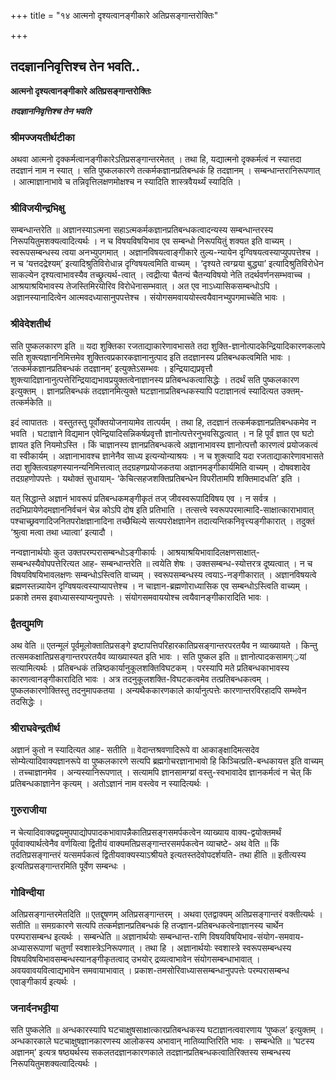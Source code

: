 +++
title = "१४ आत्मनो दृश्यत्वानङ्गीकारे अतिप्रसङ्गान्तरोक्तिः"

+++


## तदज्ञाननिवृत्तिश्च तेन भवति..

**आत्मनो दृश्यत्वानङ्गीकारे अतिप्रसङ्गान्तरोक्तिः**

***तदज्ञाननिवृत्तिश्च तेन भवति***

### **श्रीमज्जयतीर्थटीका**

अथवा आत्मनो दृक्कर्मत्वानङ्गीकारेऽतिप्रसङ्गान्तरमेतत् । तथा हि, यद्यात्मनो दृक्कर्मत्वं न स्यात्तदा तदज्ञानं नाम न स्यात् । सति पुष्कलकारणे तत्कर्मकज्ञानप्रतिबन्धकं हि तदज्ञानम् । सम्बन्धान्तरानिरूपणात् । आत्माज्ञानाभावे च तन्निवृत्तिलक्षणमोक्षश्च न स्यादिति शास्त्रवैयर्थ्यं स्यादिति ।

### **श्रीविजयीन्द्रभिक्षु**

सम्बन्धान्तरेति ॥ अज्ञानस्याऽत्मना सहाऽत्मकर्मकज्ञानप्रतिबन्धकत्वादन्यस्य सम्बन्धान्तरस्य निरूपयितुमशक्यत्वादित्यर्थः । न च विषयविषयिभाव एव सम्बन्धो निरूपयितुं शक्यत इति वाच्यम् । स्वरूपसम्बन्धस्य त्वया अनभ्युपगमात् । अज्ञानविषयत्वाङ्गीकारे तुल्य-न्यायेन दृग्विषयत्वस्याप्युपपत्तेश्च । न च ‘यत्तदद्रेश्यम्’ इत्यादिश्रुतिविरोधान्न दृग्विषयत्वमिति वाच्यम् । ‘दृश्यते त्वग्य्रया बुद्ध्या’ इत्यादिश्रुतिविरोधेन साकल्येन दृश्यत्वाभावस्यैव तच्छ्रुत्यर्थ-त्वात् । त्वद्रीत्या चैतन्यं चैतन्यविषयो नेति तदर्थवर्णनसम्भवाच्च । आश्रयाश्रयिभावस्य तेजस्तिमिरयोरिव विरोधेनासम्भवात् । अत एव नाऽध्यासिकसम्बन्धोऽपि । अज्ञानस्यानादित्वेन आत्मवदध्यासानुपपत्तेश्च । संयोगसमवाययोस्त्वयैवानभ्युपगमाच्चेति भावः ।

### **श्रीवेदेशतीर्थ**

सति पुष्कलकारण इति ॥ यदा शुक्तिका रजताद्याकारेणावभासते तदा शुक्ति-ज्ञानोत्पादकेन्द्रियादिकारणकलापे सति शुक्त्यज्ञाननिमित्तमेव शुक्तित्वप्रकारकज्ञानानुत्पाद इति तदज्ञानस्य प्रतिबन्धकत्वमिति भावः । ‘तत्कर्मकज्ञानप्रतिबन्धकं तदज्ञानम्’ इत्युक्तेऽसम्भवः । इन्द्रियाद्यप्रवृत्तौ शुक्त्यादिज्ञानानुत्पत्तेरिन्द्रियाद्यभावप्रयुक्तत्वेनाज्ञानस्य प्रतिबन्धकत्वासिद्धेः । तदर्थं सति पुष्कलकारण इत्युक्तम् । ज्ञानप्रतिबन्धकं तदज्ञानमित्युक्ते घटज्ञानाप्रतिबन्धकस्यापि पटाज्ञानत्वं स्यादित्यत उक्तम्- तत्कर्मकेति ॥

इदं त्वापाततः । वस्तुतस्तु पूर्वोक्तयोजनायामेव तात्पर्यम् । तथा हि, तदज्ञानं तत्कर्मकज्ञानप्रतिबन्धकमेव न भवति । घटाज्ञाने विद्यमान एवेन्द्रियादिसन्निकर्षप्रवृत्तौ ज्ञानोत्पत्तेरनुभवसिद्धत्वात् । न हि पूर्वं ज्ञात एव घटो ज्ञायत इति नियमोऽस्ति । किं चाज्ञानस्य ज्ञानप्रतिबन्धकत्वे अज्ञानाभावस्य ज्ञानोत्पत्तौ कारणत्वं प्रयोजकत्वं वा स्वीकार्यम् । अज्ञानाभावश्च ज्ञानेनैव साध्य इत्यन्योन्याश्रयः । न च शुक्त्यादि यदा रजताद्याकारेणावभासते तदा शुक्तित्वग्रहणस्यानन्यनिमित्तत्वात् तदग्रहणप्रयोजकतया अज्ञानमङ्गीकार्यमिति वाच्यम् । दोषवशादेव तदग्रहणोपपत्तेः । यथोक्तं सुधायाम्- ‘केचित्सहजशक्तिप्रतिबन्धेन विपरीतामपि शक्तिमादधति’ इति ।

यत् सिद्धान्ते अज्ञानं भावरूपं प्रतिबन्धकमङ्गीकृतं तज् जीवस्वरूपादिविषय एव । न सर्वत्र । तदभिप्रायेणेदमज्ञाननिर्वचनं चेन्न कोऽपि दोष इति प्रतिभाति । तत्सत्त्वे स्वरूपपरमात्मादि-साक्षात्काराभावात् पश्चाच्छ्रवणादिजनितपरोक्षज्ञानादिना तच्छैथिल्ये सत्यपरोक्षज्ञानेन तदात्यन्तिकनिवृत्त्यङ्गीकारात् । तदुक्तं ‘श्रुत्वा मत्वा तथा ध्यात्वा’ इत्यादौ ।

नन्वज्ञानार्थयोः कुत उक्तपरम्परासम्बन्धोऽङ्गीकार्यः । आश्रयाश्रयिभावादिलक्षणसाक्षात्-सम्बन्धस्यैवोपपत्तेरित्यत आह- सम्बन्धान्तरेति ॥ त्वयेति शेषः । उक्तसम्बन्ध-स्योत्तरत्र दूष्यत्वात् । न च विषयविषयिभावलक्षणः सम्बन्धोऽस्त्विति वाच्यम् । स्वरूपसम्बन्धस्य त्वयाऽ-नङ्गीकारात् । अज्ञानविषयत्वे ब्रह्मणस्तन्न्यायेन दृग्विषयत्वस्याप्यापत्तेश्च । न चाज्ञान-ब्रह्मणोराध्यासिक एव सम्बन्धोऽस्त्विति वाच्यम् । प्रकाशे तमस इवाध्यासस्याप्यनुपपत्तेः । संयोगसमवाययोश्च त्वयैवानङ्गीकारादिति भावः ।

### **द्वैतद्युमणि**

अथ वेति ॥ एतन्मूलं पूर्वमूलोक्तातिप्रसङ्गे इष्टापत्तिपरिहारकातिप्रसङ्गान्तरपरतयैव न व्याख्यायते । किन्तु तत्समकक्षातिप्रसङ्गान्तरपरतयैव व्याख्यास्यत इति भावः । सति पुष्कल इति ॥ ज्ञानोत्पादकसामग््रयां सत्यामित्यर्थः । प्रतिबन्धकं तन्निष्ठकार्यानुकूलशक्तिविघटकम् । परस्यापि मते प्रतिबन्धकाभावस्य कारणत्वानङ्गीकारादिति भावः । अत्र तदनुकूलशक्ति-विघटकत्वमेव तत्प्रतिबन्धकत्वम् । पुष्कलकारणोक्तिस्तु तदनुमापकतया । अन्यथैककारणकाले कार्यानुत्पत्तेः कारणान्तरविरहादपि सम्भवेन तदसिद्धेः ।

### **श्रीराघवेन्द्रतीर्थ**

अज्ञानं कुतो न स्यादित्यत आह- सतीति ॥ वेदान्तश्रवणादिरूपे वा आकाङ्क्षादिमत्सदेव सोम्येत्यादिवाक्यज्ञानरूपे वा पुष्कलकारणे सत्यपि ब्रह्मगोचरज्ञानाभावो हि किञ्चित्प्रति-बन्धकायत्त इति वाच्यम् । तच्चाज्ञानमेव । अन्यस्यानिरूपणात् । सत्यामपि ज्ञानसामग्य्रां वस्तु-स्वभावादेव ज्ञानकर्मत्वं न चेत् किं प्रतिबन्धकाज्ञानेन कृत्यम् । अतोऽज्ञानं नाम वस्त्वेव न स्यादित्यर्थः ।

### **गुरुराजीया**

न चेत्यादिवाक्यद्वयमुपपाद्योपपादकभावापन्नैकातिप्रसङ्गसमर्पकत्वेन व्याख्याय वाक्य-द्वयोक्तमर्थं पूर्ववाक्यार्थत्वेनैव वर्णयित्वा द्वितीयं वाक्यमतिप्रसङ्गान्तरसमर्पकत्वेन व्याचष्टे- अथ वेति ॥ किं तदतिप्रसङ्गान्तरं यत्समर्पकत्वं द्वितीयवाक्यस्याऽश्रीयते इत्यतस्तदेवोपदर्शयति- तथा हीति ॥ इतीत्यस्य इत्यतिप्रसङ्गान्तरमिति पूर्वेण सम्बन्धः ।

### **गोविन्दीया**

अतिप्रसङ्गान्तरमेतदिति ॥ एतद्दूषणम् अतिप्रसङ्गान्तरम् । अथवा एतद्वाक्यम् अतिप्रसङ्गान्तरं वक्तीत्यर्थः । सतीति ॥ समग्रकारणे सत्यपि तत्कर्मज्ञानप्रतिबन्धकं हि तज्ज्ञान-प्रतिबन्धकत्वेनाज्ञानस्य चार्थेन परम्परासम्बन्ध इत्यर्थः । सम्बन्धेति ॥ अज्ञानार्थयोः सम्बन्धान्त-राणि विषयविषयिभाव-संयोग-समवाय-अध्यासरूपाणां चतुर्णां स्वशास्त्रेऽनिरूपणात् । तथा हि । अज्ञानार्थयोः स्वशास्त्रे स्वरूपसम्बन्धस्य विषयविषयिभावसम्बन्धस्यानङ्गीकृतत्वाद् उभयोर् द्रव्यत्वाभावेन संयोगसम्बन्धाभावात् । अवयवावयवित्वाद्यभावेन समवायाभावात् । प्रकाश-तमसोरिवाध्याससम्बन्धानुपपत्तेः परम्परासम्बन्ध एवाङ्गीकार्य इत्यर्थः ।

### **जनार्दनभट्टीया**

सति पुष्कलेति ॥ अन्धकारस्यापि घटचाक्षुषसाक्षात्कारप्रतिबन्धकस्य घटाज्ञानत्ववारणाय ‘पुष्कल’ इत्युक्तम् । अन्धकारकाले घटचाक्षुषज्ञानकारणस्य आलोकस्य अभावान् नातिव्याप्तिरिति भावः । सम्बन्धेति ॥ ‘घटस्य अज्ञानम्’ इत्यत्र षष्ठ्यर्थस्य सकलतदज्ञानकारणकाले तदज्ञानप्रतिबन्धकत्वातिरिक्तस्य सम्बन्धस्य निरूपयितुमशक्यत्वादित्यर्थः ।

